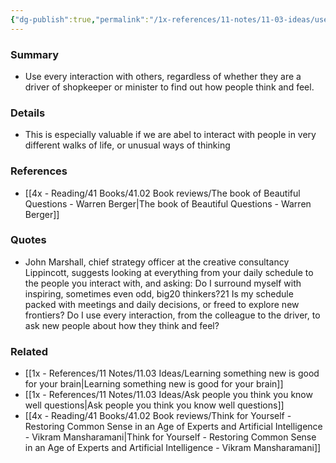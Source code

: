 ```yaml
---
{"dg-publish":true,"permalink":"/1x-references/11-notes/11-03-ideas/use-every-interaction-to-find-out-how-people-think/","title":"Use every interaction to find out how people think","noteIcon":""}
---
```



### Summary
- Use every interaction with others, regardless of whether they are a driver of shopkeeper or minister to find out how people think and feel.

### Details
- This is especially valuable if we are abel to interact with people in very different walks of life, or unusual ways of thinking

### References
- [[4x - Reading/41 Books/41.02 Book reviews/The book of Beautiful Questions - Warren Berger\|The book of Beautiful Questions - Warren Berger]]

### Quotes
- John Marshall, chief strategy officer at the creative consultancy Lippincott, suggests looking at everything from your daily schedule to the people you interact with, and asking: Do I surround myself with inspiring, sometimes even odd, big20 thinkers?21 Is my schedule packed with meetings and daily decisions, or freed to explore new frontiers? Do I use every interaction, from the colleague to the driver, to ask new people about how they think and feel?

### Related
- [[1x - References/11 Notes/11.03 Ideas/Learning something new is good for your brain\|Learning something new is good for your brain]]
- [[1x - References/11 Notes/11.03 Ideas/Ask people you think you know well questions\|Ask people you think you know well questions]]
- [[4x - Reading/41 Books/41.02 Book reviews/Think for Yourself - Restoring Common Sense in an Age of Experts and Artificial Intelligence - Vikram Mansharamani\|Think for Yourself - Restoring Common Sense in an Age of Experts and Artificial Intelligence - Vikram Mansharamani]]